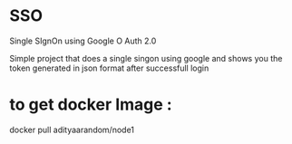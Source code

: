 # SSO
 Single SIgnOn using Google O Auth 2.0

 Simple project that does a single singon using google and shows you the token generated in json format after successfull login

# to get docker Image : 
docker pull adityaarandom/node1
